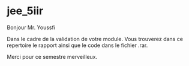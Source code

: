 # jee_5iir

Bonjour Mr. Youssfi

Dans le cadre de la validation de votre module. Vous trouverez dans ce repertoire le rapport ainsi que le code dans le fichier .rar.

Merci pour ce semestre merveilleux.
